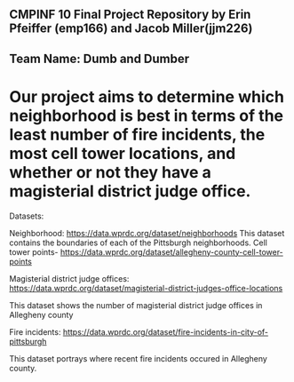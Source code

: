 
## CMPINF 10 Final Project Repository by Erin Pfeiffer (emp166) and Jacob Miller(jjm226)

## Team Name: Dumb and Dumber

# Our project aims to determine which neighborhood is best in terms of the least number of fire incidents, the most cell tower locations, and whether or not they have a magisterial district judge office.

Datasets:

Neighborhood: https://data.wprdc.org/dataset/neighborhoods
This dataset contains the boundaries of each of the Pittsburgh neighborhoods.
Cell tower points- https://data.wprdc.org/dataset/allegheny-county-cell-tower-points

Magisterial district judge offices: https://data.wprdc.org/dataset/magisterial-district-judges-office-locations

This dataset shows the number of magisterial district judge offices in Allegheny county

Fire incidents: https://data.wprdc.org/dataset/fire-incidents-in-city-of-pittsburgh

This dataset portrays where recent fire incidents occured in Allegheny county.
